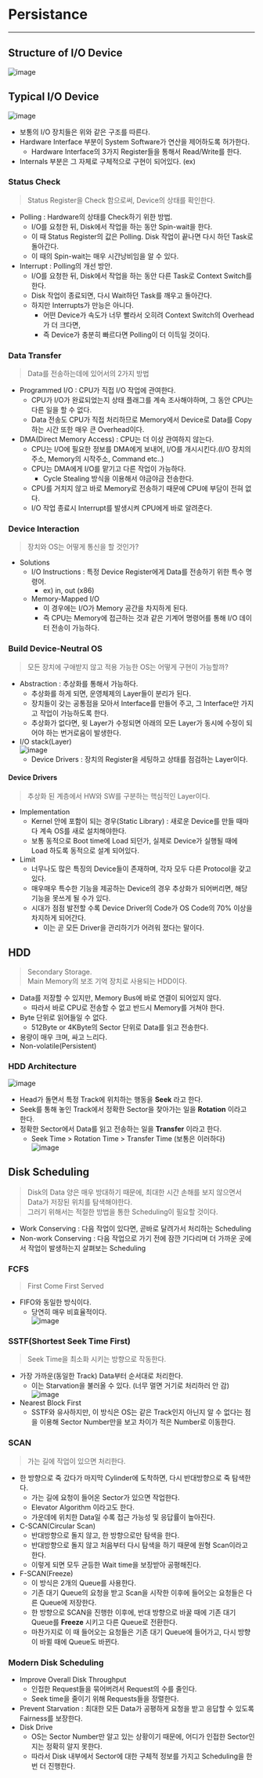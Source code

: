 # Persistance
---
## Structure of I/O Device  
![image](https://user-images.githubusercontent.com/71700079/169822081-1234bc60-e8f3-4c19-90f8-882c84dd7c51.png)  

## Typical I/O Device  
![image](https://user-images.githubusercontent.com/71700079/169822176-a95c770a-8e51-491e-ad87-ea0f47eed744.png)  
- 보통의 I/O 장치들은 위와 같은 구조를 따른다.
- Hardware Interface 부분이 System Software가 연산을 제어하도록 허가한다.
  - Hardware Interface의 3가지 Register들을 통해서 Read/Write를 한다.
- Internals 부분은 그 자체로 구체적으로 구현이 되어있다. (ex)

### Status Check
> Status Register을 Check 함으로써, Device의 상태를 확인한다.  
- Polling : Hardware의 상태를 Check하기 위한 방법.
  - I/O를 요청한 뒤, Disk에서 작업을 하는 동안 Spin-wait을 한다.
  - 이 때 Status Register의 값은 Polling. Disk 작업이 끝나면 다시 하던 Task로 돌아간다.
  - 이 때의 Spin-wait는 매우 시간낭비임을 알 수 있다.
- Interrupt : Polling의 개선 방안.
  - I/O를 요청한 뒤, Disk에서 작업을 하는 동안 다른 Task로 Context Switch를 한다.
  - Disk 작업이 종료되면, 다시 Wait하던 Task를 깨우고 돌아간다.
  - 하지만 Interrupts가 만능은 아니다.
    - 어떤 Device가 속도가 너무 빨라서 오히려 Context Switch의 Overhead가 더 크다면,
    - 즉 Device가 충분히 빠르다면 Polling이 더 이득일 것이다.

### Data Transfer
> Data를 전송하는데에 있어서의 2가지 방법  
- Programmed I/O : CPU가 직접 I/O 작업에 관여한다.
  - CPU가 I/O가 완료되었는지 상태 플래그를 계속 조사해야하며, 그 동안 CPU는 다른 일을 할 수 없다.
  - Data 전송도 CPU가 직접 처리하므로 Memory에서 Device로 Data를 Copy하는 시간 또한 매우 큰 Overhead이다.
- DMA(Direct Memory Access) : CPU는 더 이상 관여하지 않는다.
  - CPU는 I/O에 필요한 정보를 DMA에게 보내어, I/O를 개시시킨다.(I/O 장치의 주소, Memory의 시작주소, Command etc..)
  - CPU는 DMA에게 I/O를 맡기고 다른 작업이 가능하다.
    - Cycle Stealing 방식을 이용해서 야금야금 전송한다.
  - CPU를 거치지 않고 바로 Memory로 전송하기 때문에 CPU에 부담이 전혀 없다.
  - I/O 작업 종료시 Interrupt를 발생시켜 CPU에게 바로 알려준다.

### Device Interaction
> 장치와 OS는 어떻게 통신을 할 것인가?  
- Solutions
  - I/O Instructions : 특정 Device Register에게 Data를 전송하기 위한 특수 명령어.
    - ex) in, out (x86)
  - Memory-Mapped I/O
    - 이 경우에는 I/O가 Memory 공간을 차지하게 된다.
    - 즉 CPU는 Memory에 접근하는 것과 같은 기계어 명령어를 통해 I/O 데이터 전송이 가능하다.

### Build Device-Neutral OS
> 모든 장치에 구애받지 않고 적용 가능한 OS는 어떻게 구현이 가능할까?  
- Abstraction : 추상화를 통해서 가능하다.
  - 추상화를 하게 되면, 운영체제의 Layer들이 분리가 된다.
  - 장치들이 갖는 공통점을 모아서 Interface를 만들어 주고, 그 Interface만 가지고 작업이 가능하도록 한다.
  - 추상화가 없다면, 윗 Layer가 수정되면 아래의 모든 Layer가 동시에 수정이 되어야 하는 번거로움이 발생한다.
- I/O stack(Layer)  
![image](https://user-images.githubusercontent.com/71700079/169827097-b44900e0-83be-48de-984b-5522a3e56c33.png)  
  - Device Drivers : 장치의 Register을 세팅하고 상태를 점검하는 Layer이다.

#### Device Drivers
> 추상화 된 계층에서 HW와 SW를 구분하는 핵심적인 Layer이다.  
- Implementation
  - Kernel 안에 포함이 되는 경우(Static Library) : 새로운 Device를 만들 때마다 계속 OS를 새로 설치해야한다.
  - 보통 동적으로 Boot time에 Load 되던가, 실제로 Device가 실행될 때에 Load 하도록 동적으로 설계 되어있다.
- Limit
  - 너무나도 많은 특징의 Device들이 존재하며, 각자 모두 다른 Protocol을 갖고 있다.
  - 매우매우 특수한 기능을 제공하는 Device의 경우 추상화가 되어버리면, 해당 기능을 못쓰게 될 수가 있다.
  - 시대가 점점 발전할 수록 Device Driver의 Code가 OS Code의 70% 이상을 차지하게 되어간다.
    - 이는 곧 모든 Driver을 관리하기가 어려워 졌다는 말이다.

## HDD
> Secondary Storage.  
> Main Memory의 보조 기억 장치로 사용되는 HDD이다.  

- Data를 저장할 수 있지만, Memory Bus에 바로 연결이 되어있지 않다.
  - 따라서 바로 CPU로 전송할 수 없고 반드시 Memory를 거쳐야 한다.
- Byte 단위로 읽어들일 수 없다.
  - 512Byte or 4KByte의 Sector 단위로 Data를 읽고 전송한다.
- 용량이 매우 크며, 싸고 느리다.
- Non-volatile(Persistent)

### HDD Architecture  
![image](https://user-images.githubusercontent.com/71700079/169828182-89284e78-07b2-478b-b3b0-a00df0e4714b.png)  
- Head가 돌면서 특정 Track에 위치하는 행동을 __Seek__ 라고 한다.
- Seek를 통해 놓인 Track에서 정확한 Sector을 찾아가는 일을 __Rotation__ 이라고 한다.
- 정확한 Sector에서 Data를 읽고 전송하는 일을 __Transfer__ 이라고 한다.
  - Seek Time > Rotation Time > Transfer Time (보통은 이러하다)  
![image](https://user-images.githubusercontent.com/71700079/169828467-38b511e8-ed02-4c68-8018-a4291a004efb.png)  

## Disk Scheduling
> Disk의 Data 양은 매우 방대하기 때문에, 최대한 시간 손해를 보지 않으면서 Data가 저장된 위치를 탐색해야한다.  
> 그러기 위해서는 적절한 방법을 통한 Scheduling이 필요할 것이다.  
- Work Conserving : 다음 작업이 있다면, 곧바로 달려가서 처리하는 Scheduling
- Non-work Conserving : 다음 작업으로 가기 전에 잠깐 기다리며 더 가까운 곳에서 작업이 발생하는지 살펴보는 Scheduling

### FCFS
> First Come First Served  
- FIFO와 동일한 방식이다.
  - 당연히 매우 비효율적이다.  
  ![image](https://user-images.githubusercontent.com/71700079/169828837-d5a0d980-7195-4d2b-b7e0-ff99d854d84c.png)  
  
### SSTF(Shortest Seek Time First)
> Seek Time을 최소화 시키는 방향으로 작동한다.  
- 가장 가까운(동일한 Track) Data부터 순서대로 처리한다.
  - 이는 Starvation을 불러올 수 있다. (너무 멀면 거기로 처리하러 안 감)  
  ![image](https://user-images.githubusercontent.com/71700079/169829117-f868ef92-ee37-4faf-b2bc-5afa8bb74ca0.png)  
- Nearest Block First
  - SSTF와 유사하지만, 이 방식은 OS는 같은 Track인지 아닌지 알 수 없다는 점을 이용해 Sector Number만을 보고 차이가 적은 Number로 이동한다.  

### SCAN
> 가는 길에 작업이 있으면 처리한다.  
- 한 방향으로 죽 갔다가 마지막 Cylinder에 도착하면, 다시 반대방향으로 죽 탐색한다.
  - 가는 길에 요청이 들어온 Sector가 있으면 작업한다.
  - Elevator Algorithm 이라고도 한다.
  - 가운데에 위치한 Data일 수록 접근 가능성 및 응답률이 높아진다.
- C-SCAN(Circular Scan)
  - 반대방향으로 돌지 않고, 한 방향으로만 탐색을 한다.
  - 반대방향으로 돌지 않고 처음부터 다시 탐색을 하기 때문에 원형 Scan이라고 한다.
  - 이렇게 되면 모두 균등한 Wait time을 보장받아 공평해진다.
- F-SCAN(Freeze)
  - 이 방식은 2개의 Queue를 사용한다.
  - 기존 대기 Queue의 요청을 받고 Scan을 시작한 이후에 들어오는 요청들은 다른 Queue에 저장한다.
  - 한 방향으로 SCAN을 진행한 이후에, 반대 방향으로 바꿀 때에 기존 대기 Queue를 __Freeze__ 시키고 다른 Queue로 전환한다.
  - 마찬가지로 이 때 들어오는 요청들은 기존 대기 Queue에 들어가고, 다시 방향이 바뀔 때에 Queue도 바뀐다.

### Modern Disk Scheduling
- Improve Overall Disk Throughput
  - 인접한 Request들을 묶어버려서 Request의 수를 줄인다.
  - Seek time을 줄이기 위해 Requests들을 정렬한다.
- Prevent Starvation : 최대한 모든 Data가 공평하게 요청을 받고 응답할 수 있도록 Fairness를 보장한다.
- Disk Drive
  - OS는 Sector Number만 알고 있는 상황이기 때문에, 어디가 인접한 Sector인지는 정확히 알지 못한다.
  - 따라서 Disk 내부에서 Sector에 대한 구체적 정보를 가지고 Scheduling을 한번 더 진행한다.
